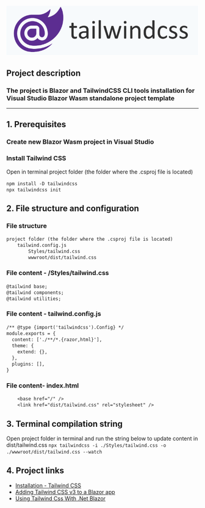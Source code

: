 ![](https://github.com/SergeyDavidovich/BlazorWithTailwind/blob/master/blazor-tailwind.png)
----
## Project description ##
### The project is Blazor and TailwindCSS CLI tools installation for Visual Studio Blazor Wasm standalone project template ###
---
## 1. Prerequisites ##
### Create new Blazor Wasm project in Visual Studio ###
### Install Tailwind CSS ###
Open in terminal project folder (the folder where the .csproj file is located)
```
npm install -D tailwindcss 
npx tailwindcss init
````

## 2. File structure and configuration 
### File structure
```
project folder (the folder where the .csproj file is located)
    tailwind.config.js
        Styles/tailwind.css
        wwwroot/dist/tailwind.css
```
### File content - /Styles/tailwind.css
```
@tailwind base;
@tailwind components;
@tailwind utilities;
```
### File content - tailwind.config.js
```
/** @type {import('tailwindcss').Config} */
module.exports = {
  content: ['./**/*.{razor,html}'],
  theme: {
    extend: {},
  },
  plugins: [],
}
```
### File content- index.html
```
    <base href="/" />
    <link href="dist/tailwind.css" rel="stylesheet" />
```
## 3. Terminal compilation string
Open project folder in terminal and run the string below to update content in dist/tailwind.css
``` npx tailwindcss -i ./Styles/tailwind.css -o ./wwwroot/dist/tailwind.css --watch ```
## 4. Project links
- [Installation - Tailwind CSS](https://tailwindcss.com/docs/installation)
- [Adding Tailwind CSS v3 to a Blazor app](https://chrissainty.com/adding-tailwind-css-v3-to-a-blazor-app/)
- [Using Tailwind Css With .Net Blazor](https://dev.to/rasheedmozaffar/using-tailwind-css-with-net-blazor-4ng7)

